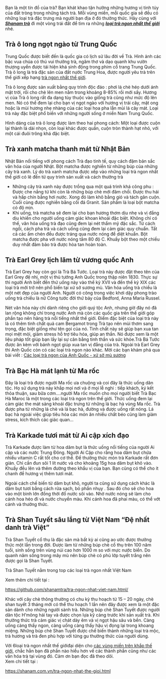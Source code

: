 <p>Bạn là một tín đồ của trà? Bạn khát khao tận hưởng những hương vị tinh túy của đất tròng trong những tách trà. Mỗi vùng miền, mỗi quốc gia sẽ đều có những loại trà đặc trưng mà người bạn địa ở đó thưởng thức. Hãy cùng với <em><strong><a href="https://t.umblr.com/redirect?z=https%3A%2F%2Fshanam.com.vn%2F&amp;t=MWRjMjQxMjIyMzBjNzliNzViYjkyNDU3OGI0MjhkYTk3ZjE3MDQ5MCxOeUJ1bE5iVw%3D%3D&amp;b=t%3AnB0N7axJZFD19W4uC1rANw&amp;p=https%3A%2F%2Fshanamtra.tumblr.com%2Fpost%2F178506386449%2Fnh%E1%BB%AFng-lo%E1%BA%A1i-tr%C3%A0-ngon-nh%E1%BA%A5t-th%E1%BA%BF-gi%E1%BB%9Bi-l%C3%A0m-say-%C4%91%E1%BA%AFm&amp;m=1">Shanam trà</a></strong></em> đi một vòng trái đất để tìm ra những <a href="https://github.com/shanamtra/tra-ngon-nhat-the-gioi.html"><em><strong>loại trà ngon nhất thế giới</strong></em></a> nhé.</p>

<h2>Trà ô long ngọt ngào từ Trung Quốc</h2>

<p>Trung Quốc được biết đến là quốc gia có lịch sử lâu đời về Trà. Hình ảnh các bậc vua chúa có thú vui thưởng trà, ngâm thơ và dạo quanh khu vườn thượng uyển được tái hiện khá sinh động trong phim cổ trang Trung Quốc. Trà ô long là trà đặc sản của đất nước Trung Hoa, được người yêu trà trên thế giới xếp hạng <a href="https://www.quora.com/profile/shanamtra/Shanam-Tr%C3%A0-Tinh-Hoa-Tr%C3%A0-Vi%E1%BB%87t/C%C3%A1c-lo%E1%BA%A1i-tr%C3%A0-ngon-nh%E1%BA%A5t-Vi%E1%BB%87t-Nam-khi%E1%BA%BFn-b%E1%BA%A1n-ng%E1%BA%A5t-ng%C3%A2y">trà ngon nhất thế giới</a>.</p>

<p>Trà ô long được sản xuất bằng quy trình độc đáo : phơi lá chè héo dưới ánh mặt trời, rồi cho chè lên men nằm trong khoảng 8-85% rồi mới sấy. Hương vị của Trà ô long rất đa dạng tùy thuộc vào giống trà cũng như mức độ lên men. Nó có thể đem lại cho bạn vị ngọt ngào với hương vị trái cây, mật ong hoặc là mùi hương nhẹ nhàng của các loại hoa pha lẫn mùi lá cây mát. Loại trà này đặc biệt phổ biến với những người sống ở miền Nam Trung Quốc.</p>

<p>Hình dáng của trà ô long được làm theo hai phong cách: Một loại được cuộn lại thành lá dài nhọn, còn loại khác được quấn, cuộn tròn thành hạt nhỏ, với một cái đuôi trông khá đặc biệt.</p>

<h2>Trà xanh matcha thanh mát từ Nhật Bản</h2>

<p>Nhật Bản nổi tiếng với phong cách Trà đạo tinh tế, quy cách đậm bản sắc văn hóa của người Nhật. Bột matcha được nghiền từ những búp của những cây trà xanh. Lý do trà xanh matcha được xếp vào những loại trà ngon nhất thế giới có lẽ đến từ quy trình sản xuất và cách thưởng trà</p>

<ul>
	<li>Những cây trà xanh này được trồng qua một quá trình khá công phu : Được che nắng từ khi còn là những búp chè mới đâm chồi. Được thu hái và hấp chín bằng hơi nước. Xong đó làm khô bằng gió và tách gân cuộn. Cuối cùng được nghiền bằng cối đá Granit. Sản phẩm là loại bột matcha có độ mịn.</li>
	<li>Khi uống, trà matcha sẽ đem lại cho bạn hương thơm dịu nhẹ và vị đắng dịu khiến cho người uống cảm giác khoan khoái đặc biệt. Không chỉ có thế, văn hóa uống trà đạo cũng đem lại nét thẩm mỹ đặc sắc. Từ cách ngồi, cách pha trà và cách uống cũng đem lại cảm giác quy chuẩn. Tất cả các ấm chén đều được tráng qua nước nóng để diệt khuẩn. Bột matcha được pha với nước nóng tầm 80 độ C. Khuấy bột theo một chiều duy nhất đảm bảo trà được hòa tan hoàn toàn.</li>
</ul>

<h2>Trà Earl Grey lịch lãm từ vương quốc Anh</h2>

<p>Trà Earl Grey hay còn gọi là Trà Bá Tước. Loại trà này được đặt theo tên của Earl Grey đệ nhị, một vị thủ tướng Anh Quốc trong thập niên 1830. Thực sự thì người Anh biết đến thứ uống này vào thế kỷ XVII và đến thế kỷ XIX các loại trà mới trở nên phổ biến tại xứ sở sương mù. Văn hóa uống trà chiều là một nét đẹp của người Anh. Người có công trong việc khơi dậy phong trào uống trà chiều là nữ Công tước đời thứ bảy của Bedford, Anna Maria Russel.</p>

<p>Nét văn hóa này chỉ dành riêng cho giới quý tộc Anh, nhưng giờ đây nó đã lan rộng không chỉ trong nước Anh mà còn các quốc gia trên thế giới góp phần tạo nên hãng trà nổi tiếng nhất thế giới. Điểm đặc biệt của loại trà này là có thêm tinh chất quả cam Bergamot trong Trà tạo nên mùi thơm sang trọng, đặc biệt giống như tên gọi của nó. Tinh chất này sẽ giúp bạn xua tan mọi mệt mỏi, giảm stress hỗ trợ tiêu hóa, giúp an thần. Nó được xem là một liệu pháp tốt giúp bạn lấy lại sự cân bằng tinh thần và sức khỏe.Trà Bá Tước được ăn kèm với bánh ngọt giúp xua tan vị đắng của trà. Ngoài trà Earl Grey thì Anh Quốc còn có các loại trà ngon nào khác. Mời các bạn khám phá qua bài viết : <a href="https://t.umblr.com/redirect?z=https%3A%2F%2Fshanam.com.vn%2Fcac-loai-tra-ngon-cua-anh-quoc.html&amp;t=MzljMmI1NDhkOWQ4MDc0ZGI4YjRhODMzNGE0MWFjNWJiMDQyMjBjOSxOeUJ1bE5iVw%3D%3D&amp;b=t%3AnB0N7axJZFD19W4uC1rANw&amp;p=https%3A%2F%2Fshanamtra.tumblr.com%2Fpost%2F178506386449%2Fnh%E1%BB%AFng-lo%E1%BA%A1i-tr%C3%A0-ngon-nh%E1%BA%A5t-th%E1%BA%BF-gi%E1%BB%9Bi-l%C3%A0m-say-%C4%91%E1%BA%AFm&amp;m=1">Các loại trà ngon của Anh Quốc - xứ sở mù sương</a></p>

<h2>Trà Bạc Hà mát lạnh từ Ma rốc</h2>

<p>Đây là loại trà được người Ma rốc ưa chuộng và coi đây là thức uống dân tộc. Họ sử dụng trà này khắp mọi nơi và ở mọi lễ nghi : tiếp khách, ký kết thỏa thuận, sau bữa cơm&hellip;.người Ma rốc muốn cho mọi người biết Trà Bạc Hà Maroc là một trong các loại trà ngon trên thế giới. Thức uống đem lại cảm giác the mát sảng khoái đặc trưng từ những lá bạc hà vùng Ma rốc. Trà được pha từ những lá chè và lá bạc hà, đường và được uống rất nóng. Lá bạc hà ngoài việc giúp tiêu hóa các món ăn nhiều chất béo cũng làm giảm stress, kích thích các giác quan&hellip;</p>

<h2>Trà Karkade tươi mát từ Ai cập xích đạo</h2>

<p>Trà Karkade được làm từ hoa dâm bụt là thức uống nổi tiếng của người Ai cập và các nước Trung Đông. Người Ai Cập cho rằng hoa dâm bụt chứa nhiều vitamin C rất tốt cho cơ thể. Để thưởng thức món trà Karkade rất đơn giản. Chỉ cần đun sôi 1 lít nước và cho khoảng 15g hoa dâm bụt khô vào. Khuấy đều lên và thêm đường theo khẩu vị của bạn. Bạn cũng có thể cho ít chanh để hương vị thêm tươi mát.</p>

<p>Ngoài cách chế biến từ dâm bụt khô, người ta cũng sử dụng cách khác là dâm bụt tươi bằng cách rửa sạch, bỏ phần nhụy . Sau đó cho sẽ cho hoa vào một bình lớn đồng thời đổ nước sôi vào. Nhờ nước nóng sẽ làm cho cánh hoa héo đi và nước chuyển màu. Khi cánh hoa đã phai màu, có thể vớt cánh và thưởng thức.</p>

<h2>Trà Shan Tuyết sâu lắng từ Việt Nam &ldquo;Đệ nhất danh trà Việt&rdquo;</h2>

<p>Trà Shan Tuyết cổ thụ là đặc sản mà bất kỳ ai cũng ao ước được thưởng thức một lần trong đời. Được làm từ những búp chè cổ thụ trên 100 năm tuổi, sinh sống trên vùng núi cao hơn 1000 m so với mực nước biển. Do quanh năm sống trong mây mù nên búp chè có phủ lớp tuyết trắng nên được gọi là Shan Tuyết.</p>

<p>Trà Shan Tuyết nằm trong top các loại trà ngon nhất Việt Nam</p>

<p>Xem thêm chi tiết tại :</p>

<p><a href="https://t.umblr.com/redirect?z=https%3A%2F%2Fgithub.com%2Fshanamtra%2Ftra-ngon-nhat-viet-nam.html%2F&amp;t=NTBjNTQyYjllYTBmNTU3YWU2ZjJjZGQzOTIzNWYyYjIwOGNiMTA1YixOeUJ1bE5iVw%3D%3D&amp;b=t%3AnB0N7axJZFD19W4uC1rANw&amp;p=https%3A%2F%2Fshanamtra.tumblr.com%2Fpost%2F178506386449%2Fnh%E1%BB%AFng-lo%E1%BA%A1i-tr%C3%A0-ngon-nh%E1%BA%A5t-th%E1%BA%BF-gi%E1%BB%9Bi-l%C3%A0m-say-%C4%91%E1%BA%AFm&amp;m=1">https://github.com/shanamtra/tra-ngon-nhat-viet-nam.html/</a></p>

<p>Khác với cây chè thông thường có chu kỳ thu hoạch từ 15 &ndash; 20 ngày, chè shan tuyết 3 tháng mới có thể thu hoạch 1 lần nên đây được xem là một đặc sản dành cho những người sành trà. Những búp chè Shan Tuyết được người dân tộc H&rsquo;mông hái tay và được chọn lựa kỹ càng trước khi sản xuất trà. Khi thưởng thức trà cảm giác vị chát dày êm và vị ngọt hậu sâu và bền. Càng uống càng thấy ngon, càng uống càng thấy hậu vị đọng lại trong khoang miệng. Những búp chè Shan Tuyết được chế biến thành những loại trà mộc, trà hương và trà đen phù hợp với từng gu thưởng thức của người dùng.</p>

<p>Với 6loại trà ngon nhất thế giớiđại diện cho <a href="https://www.linkedin.com/pulse/nhung-loai-tra-ngon-nhat-gioi-lam-say-dam-long-nguoi-tra-shanam/">các vùng miền trên khắp thế giới</a>, chắc hẳn bạn đã phần nào hiểu hơn về các thành phần cũng như các văn hóa trà tại vùng đó. Cảm ơn bạn đọc đã theo dõi.<br />
Xem chi tiết tại :</p>

<p><a href="https://t.umblr.com/redirect?z=https%3A%2F%2Fshanam.com.vn%2Ftra-ngon-nhat-the-gioi.html&amp;t=ODg5MDhlNzk1MDA5YTI5ZjM0NWY5OWExYWY1YzE4OGY2OGUxMmUyZSxOeUJ1bE5iVw%3D%3D&amp;b=t%3AnB0N7axJZFD19W4uC1rANw&amp;p=https%3A%2F%2Fshanamtra.tumblr.com%2Fpost%2F178506386449%2Fnh%E1%BB%AFng-lo%E1%BA%A1i-tr%C3%A0-ngon-nh%E1%BA%A5t-th%E1%BA%BF-gi%E1%BB%9Bi-l%C3%A0m-say-%C4%91%E1%BA%AFm&amp;m=1">https://shanam.com.vn/tra-ngon-nhat-the-gioi.html</a></p>
